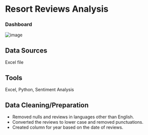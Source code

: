 # Resort Reviews Analysis
### Dashboard
![image](https://github.com/user-attachments/assets/e6a4eb05-5d56-490a-954b-631e9d35830b)

## Data Sources
Excel file

## Tools
Excel, Python, Sentiment Analysis

## Data Cleaning/Preparation
- Removed nulls and reviews in languages other than English.
- Converted the reviews to lower case and removed punctuations.
- Created column for year based on the date of reviews.
